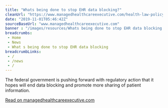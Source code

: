 ```yaml
--- 
title: "Whats being done to stop EHR data blocking?"
cleanUrl: "https://www.managedhealthcareexecutive.com/health-law-policy/whats-being-done-stop-ehr-data-blocking"
date: "2019-11-01T05:46:42Z"
sourceBaseUrl: "www.managedhealthcareexecutive.com"
banner : "/images/resources/Whats being done to stop EHR data blocking.png"
breadcrumbs:
 - Home
 - News
 - What s being done to stop EHR data blocking
breadcrumbLinks:
 - / 
 - /news
 - / 
---
```

The federal government is pushing forward with regulatory action that it hopes will end data blocking and promote more sharing of patient information.  
  
[Read on managedhealthcareexecutive.com](https://www.managedhealthcareexecutive.com/health-law-policy/whats-being-done-stop-ehr-data-blocking)
